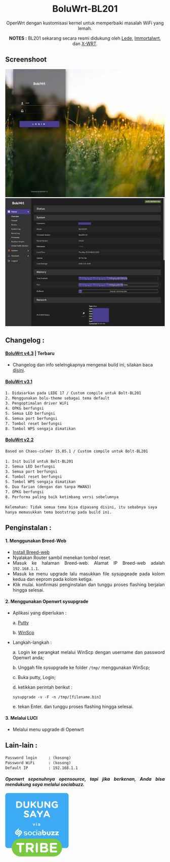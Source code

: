 <div align="center">

# BoluWrt-BL201

OpenWrt dengan kustomisasi kernel untuk memperbaiki masalah WiFi yang lemah.

**NOTES :** BL201 sekarang secara resmi didukung oleh [Lede](https://github.com/coolsnowwolf/lede), [Immortalwrt](https://github.com/immortalwrt/immortalwrt), dan [X-WRT](https://github.com/x-wrt/x-wrt).

</div>
<div align="left">
  
  
## Screenshoot

![login-page](Screenshoot/login.png)
![overview](Screenshoot/overview.png)

## Changelog :

  #### [BoluWrt v4.3](https://github.com/yHpgi/openwrt-bl201-boluwrt/releases/tag/v4.3) | Terbaru
  
  - Changelog dan info selelngkapnya mengenai build ini, silakan baca [disini](https://github.com/yHpgi/openwrt-bl201-boluwrt/releases/tag/v4.3).
  
  #### [BoluWrt v3.1](https://github.com/yHpgi/openwrt-bl201-boluwrt/releases/tag/3.1)

    1. Didasarkan pada LEDE 17 / Custom compile untuk Bolt-BL201
    2. Menggunakan bolu-theme sebagai tema default
    3. Pengoptimalan driver WiFi
    4. OPKG berfungsi
    5. Semua LED berfungsi
    6. Semua port berfungsi
    7. Tombol reset berfungsi
    8. Tombol WPS sengaja dimatikan

  #### [BoluWrt v2.2](https://github.com/yHpgi/openwrt-bl201-boluwrt/releases/tag/BOLUWRT-CC)

    Based on Chaos-calmer 15.05.1 / Custom compile untuk Bolt-BL201
    
    1. Init build untuk Bolt-BL201
    2. Semua LED berfungsi
    3. Semua port berfungsi
    4. Tombol reset berfungsi
    5. Tombol WPS sengaja dimatikan
    6. Dua farian (dengan dan tanpa MWAN3)
    7. OPKG berfungsi
    8. Performa paling baik ketimbang versi sebelumnya

    Kelemahan: Tidak semua tema bisa dipasang disini, itu sebabnya saya hanya memasukkan tema bootstrap pada build ini.
      
<div align="justify">
  
  
## Penginstalan :

  #### 1. Menggunakan Breed-Web

  - [Install Breed-web](https://github.com/yHpgi/openwrt-bl201-boluwrt/blob/main/INSTALL-BREED.md)
  - Nyalakan Router sambil menekan tombol reset.
  - Masuk ke halaman Breed-web. Alamat IP Breed-web adalah `192.168.1.1`.
  - Masuk ke menu upgrade lalu masukkan file sysupgeade pada kolom kedua dan eeprom pada kolom ketiga.
  - Klik mulai. konfirmasi penginstalan dan tunggu proses flashing berjalan hingga selesai.

#### 2. Menggunakan Openwrt sysupgrade
  
  - Aplikasi yang diperlukan :
  
    a. [Putty](https://www.putty.org/)
  
    b. [WinScp](https://winscp.net/eng/download.php)
    
  - Langkah-langkah :
  
    a. Login ke perangkat melalui WinScp dengan username dan password Openwrt anda;
  
    b. Unggah file sysupgrade ke folder `/tmp/` menggunakan WinScp;
  
    c. Buka putty, Login;
  
    d. ketikkan perintah berikut :
  
      ```
      sysupgrade -v -F -n /tmp/[filename.bin]
      ```
  
    e. tekan Enter. dan tunggu proses flashing hingga selesai.
  
#### 3. Melalui LUCI
  
  - Melalui menu upgrade di Openwrt

## Lain-lain :

  ```
  Password login     : (kosong)
  Password WiFi      : (kosong)
  Default IP         : 192.168.1.1
  ```

#### *Openwrt sepenuhnya opensource, tapi jika berkenan, Anda bisa mendukung saya melalui sociabuzz.*


<a href="https://sociabuzz.com/yhpgi/tribe"><img style="width: 200px" src="Dump/DukungSaya.png" alt="sociabuzz"/></a>
